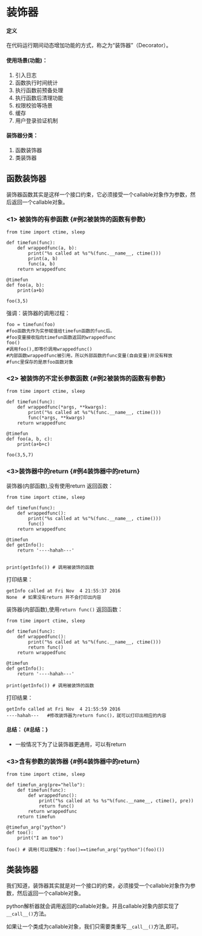 # 装饰器

#### 定义

在代码运行期间动态增加功能的方式，称之为“装饰器”（Decorator）。

#### 使用场景\(功能\)：

1. 引入日志
2. 函数执行时间统计
3. 执行函数前预备处理
4. 执行函数后清理功能
5. 权限校验等场景
6. 缓存
7. 用户登录验证机制

#### 装饰器分类：

1. 函数装饰器
2. 类装饰器

## 函数装饰器

装饰器函数其实是这样一个接口约束，它必须接受一个callable对象作为参数，然后返回一个callable对象。

### &lt;1&gt; 被装饰的有参函数 {#例2被装饰的函数有参数}

```
from time import ctime, sleep

def timefun(func):
    def wrappedfunc(a, b):
        print("%s called at %s"%(func.__name__, ctime()))
        print(a, b)
        func(a, b)
    return wrappedfunc

@timefun
def foo(a, b):
    print(a+b)

foo(3,5)
```

强调：装饰器的调用过程：

```
foo = timefun(foo)
#foo函数先作为实参赋值给timefun函数的func后。
#foo变量接收指向timefun函数返回的wrappedfunc
foo()
#调用foo(),即等价调用wrappedfunc()
#内部函数wrappedfunc被引用，所以外部函数的func变量(自由变量)并没有释放
#func里保存的是原foo函数对象
```

### &lt;2&gt; 被装饰的不定长参数函数 {#例2被装饰的函数有参数}

```
from time import ctime, sleep

def timefun(func):
    def wrappedfunc(*args, **kwargs):
        print("%s called at %s"%(func.__name__, ctime()))
        func(*args, **kwargs)
    return wrappedfunc

@timefun
def foo(a, b, c):
    print(a+b+c)

foo(3,5,7)
```

### &lt;3&gt;装饰器中的return {#例4装饰器中的return}

装饰器\(内部函数\),没有使用return 返回函数：

```
from time import ctime, sleep

def timefun(func):
    def wrappedfunc():
        print("%s called at %s"%(func.__name__, ctime()))
        func()
    return wrappedfunc

@timefun
def getInfo():
    return '----hahah---'


print(getInfo()) # 调用被装饰的函数
```

打印结果：

```
getInfo called at Fri Nov  4 21:55:37 2016
None  # 如果没有return 并不会打印出内容
```

装饰器\(内部函数\),使用`return func()` 返回函数：

```
from time import ctime, sleep

def timefun(func):
    def wrappedfunc():
        print("%s called at %s"%(func.__name__, ctime()))
        return func()
    return wrappedfunc

@timefun
def getInfo():
    return '----hahah---'

print(getInfo()) # 调用被装饰的函数
```

打印结果：

```
getInfo called at Fri Nov  4 21:55:59 2016
----hahah---   #修改装饰器为return func()，就可以打印出相应的内容
```

#### 总结： {#总结：}

* 一般情况下为了让装饰器更通用，可以有return

### &lt;3&gt;含有参数的装饰器 {#例4装饰器中的return}

```
from time import ctime, sleep

def timefun_arg(pre="hello"):
    def timefun(func):
        def wrappedfunc():
            print("%s called at %s %s"%(func.__name__, ctime(), pre))
            return func()
        return wrappedfunc
    return timefun

@timefun_arg("python")
def too():
    print("I am too")

foo() # 调用(可以理解为：foo()==timefun_arg("python")(foo)())
```

## 类装饰器

我们知道，装饰器其实就是对一个接口的约束，必须接受一个callable对象作为参数，然后返回一个callable对象。

python解析器就会调用返回的callable对象。并且callable对象内部实现了`__call__()`方法。

如果让一个类成为callable对象，我们只需要类重写`__call__()`方法,即可。

